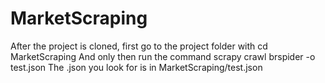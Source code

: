 # MarketScraping
After the project is cloned, first go to the project folder with 
cd MarketScraping 
And only then run the command 
scrapy crawl brspider -o test.json
The .json you look for is in MarketScraping/test.json 

